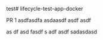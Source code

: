 test# lifecycle-test-app-docker

PR 1
asdfasdfa
asdaasdf asdf asdf

as
df asd fasdf
s
adf asdf
sadasdasd
